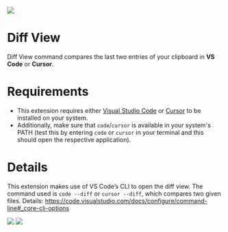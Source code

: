 ![](/media/diff-view-demo.gif)

# Diff View

Diff View command compares the last two entries of your clipboard in **VS Code** or **Cursor**.

# Requirements

- This extension requires either [Visual Studio Code](https://code.visualstudio.com/) or [Cursor](https://cursor.so/) to be installed on your system.
- Additionally, make sure that `code`/`cursor` is available in your system's PATH (test this by entering `code` or `cursor` in your terminal and this should open the respective application).

# Details

This extension makes use of VS Code’s CLI to open the diff view. The command used is `code --diff` or `cursor --diff`, which compares two given files. Details: https://code.visualstudio.com/docs/configure/command-line#_core-cli-options

![](/media/diff-view-command.png) ![](/media/diff-view-preferences.png)
